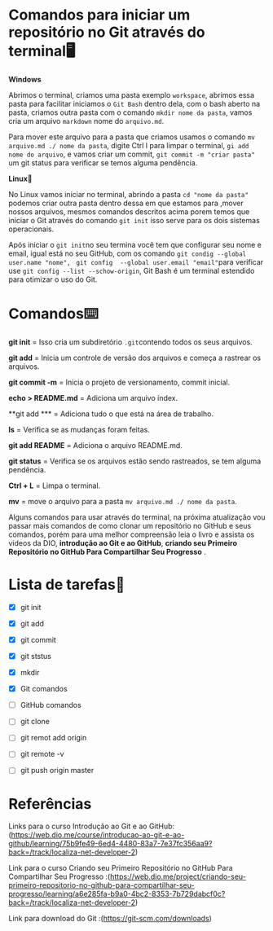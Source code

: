 # Comandos para iniciar um repositório no Git através do terminal:desktop_computer: 

**Windows**  

Abrimos o terminal, criamos uma pasta exemplo `workspace`, abrimos essa pasta para facilitar iniciamos o `Git Bash` dentro dela, com o bash aberto na pasta, criamos outra pasta com o comando `mkdir nome da pasta`, vamos cria um arquivo `markdown` nome do `arquivo.md`.

Para mover este arquivo para a pasta que criamos usamos o comando `mv arquivo.md ./ nome da pasta`, digite Ctrl l para limpar o terminal, `gi add nome do arquivo`, e vamos criar um commit, `git commit -m "criar pasta"` um git status para verificar se temos alguma pendência.

**Linux**:penguin: 

No Linux vamos iniciar no terminal, abrindo a pasta `cd "nome da pasta"` podemos criar outra pasta dentro dessa em que estamos para ,mover nossos arquivos, mesmos comandos descritos acima porem temos que iniciar o Git através do comando `git init` isso serve para os dois sistemas operacionais. 

Após iniciar o `git init`no seu termina você tem que configurar seu nome e email, igual está no seu GitHub, com os comando `git condig --global user.name "nome", ` `git config  --global user.email "email"`para verificar use `git config --list --schow-origin`, Git Bash é um terminal estendido para otimizar o uso do Git.





# Comandos:keyboard:

**git init** = Isso cria um subdiretório `.git`contendo todos os seus arquivos.

**git add** = Inicia um controle de versão dos arquivos e começa a rastrear os arquivos.

**git commit -m** = Inicia o projeto de versionamento, commit inicial.

**echo > README.md** = Adiciona um arquivo índex.

**git add *** = Adiciona tudo o que está na área de trabalho.

**ls** = Verifica se as mudanças foram feitas. 

**git add README** = Adiciona o arquivo README.md.

**git status** = Verifica se os arquivos estão sendo rastreados, se tem alguma pendência.

**Ctrl + L** = Limpa o terminal.

**mv** = move o arquivo para a pasta `mv arquivo.md ./ nome da pasta`.

Alguns comandos para usar através do terminal, na próxima atualização vou passar mais comandos de como clonar um repositório no GitHub e seus comandos, porém para uma melhor compreensão leia o livro e assista os videos da DIO, **introdução ao Git e ao GitHub**, **criando seu Primeiro Repositório no GitHub Para Compartilhar Seu Progresso** .

# Lista de tarefas:bookmark_tabs: 

- [x] git init
- [x] git add
- [x] git commit
- [x] git ststus
- [x] mkdir
- [x] Git comandos
- [ ] GitHub comandos
- [ ] git clone
- [ ] git remot  add origin
- [ ] git remote -v
- [ ] git push origin master





# Referências 



Links para o curso Introdução ao Git e ao GitHub:(https://web.dio.me/course/introducao-ao-git-e-ao-github/learning/75b9fe49-6ed4-4480-83a7-7e37fc356aa9?back=/track/localiza-net-developer-2)

Link para o curso Criando seu Primeiro Repositório no GitHub Para Compartilhar Seu Progresso :(https://web.dio.me/project/criando-seu-primeiro-repositorio-no-github-para-compartilhar-seu-progresso/learning/a6e285fa-b9a0-4bc2-8353-7b729dabcf0c?back=/track/localiza-net-developer-2)

Link para download do Git :(https://git-scm.com/downloads) 

